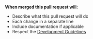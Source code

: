 **When merged this pull request will:**
- Describe what this pull request will do
- Each change in a separate line
- Include documentation if applicable
- Respect the [Development Guidelines](https://github.com/7Cav/cScripts/wiki/Code-and-development-policy)

